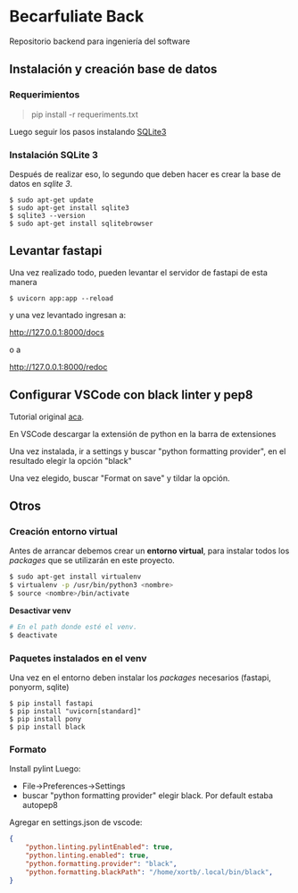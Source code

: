 # Becarfuliate Back
Repositorio backend para ingeniería del software

## Instalación y creación base de datos

### Requerimientos

> pip install -r requeriments.txt

Luego seguir los pasos instalando [SQLite3](#instalación-sqlite-3)

### Instalación SQLite 3

Después de realizar eso, lo segundo que deben hacer es crear la base de datos en *sqlite 3*.

```
$ sudo apt-get update
$ sudo apt-get install sqlite3
$ sqlite3 --version
$ sudo apt-get install sqlitebrowser
```

## Levantar fastapi

Una vez realizado todo, pueden levantar el servidor de fastapi de esta manera

```
$ uvicorn app:app --reload
```
y una vez levantado ingresan a: 

http://127.0.0.1:8000/docs 

o a 

http://127.0.0.1:8000/redoc


## Configurar VSCode con black linter y pep8

Tutorial original [aca](https://dev.to/adamlombard/how-to-use-the-black-python-code-formatter-in-vscode-3lo0).

En VSCode descargar la extensión de python en la barra de extensiones

Una vez instalada, ir a settings y buscar "python formatting provider", en el resultado elegir la opción "black"

Una vez elegido, buscar "Format on save" y tildar la opción.


## Otros

### Creación entorno virtual

Antes de arrancar debemos crear un **entorno virtual**, para instalar todos los *packages* que se utilizarán en este proyecto. 

```sh
$ sudo apt-get install virtualenv
$ virtualenv -p /usr/bin/python3 <nombre>
$ source <nombre>/bin/activate
```

**Desactivar venv**
```sh
# En el path donde esté el venv.
$ deactivate
```

### Paquetes instalados en el venv

Una vez en el entorno deben instalar los *packages* necesarios (fastapi, ponyorm, sqlite)

```
$ pip install fastapi
$ pip install "uvicorn[standard]"
$ pip install pony 
$ pip install black
```

### Formato

Install pylint
Luego: 
* File->Preferences->Settings 
* buscar "python formatting provider" elegir black. Por default estaba autopep8

Agregar en settings.json de vscode:

```json 
{
    "python.linting.pylintEnabled": true,
    "python.linting.enabled": true,
    "python.formatting.provider": "black",
    "python.formatting.blackPath": "/home/xortb/.local/bin/black",
}
```
